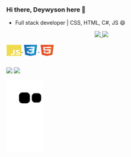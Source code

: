 ### Hi there, Deywyson here 👋
- Full stack developer | CSS, HTML, C#, JS 😄
<div align=center>
  <a href="https://github.com/Deywyson">
  <img height="180em" src="https://github-readme-stats.vercel.app/api?username=Deywyson&show_icons=true&theme=merko&include_all_commits=true&count_private=true"/>
  <img height="180em" src="https://github-readme-stats.vercel.app/api/top-langs/?username=Deywyson&layout=compact&langs_count=16&theme=merko"/>
</div>
<div style="display: inline_block"><br>
  <img align="center" alt="Dey-js" height="30" width="40" src="https://raw.githubusercontent.com/devicons/devicon/master/icons/javascript/javascript-plain.svg">
  <img align="center" alt="Dey-HTML" height="30" width="40" src="https://raw.githubusercontent.com/devicons/devicon/master/icons/css3/css3-original.svg">
  <img align="center" alt="Dey-HTML" height="30" width="40" src="https://raw.githubusercontent.com/devicons/devicon/master/icons/html5/html5-original.svg">
</div>
    
 ##
  
<div>
  <a href="https://www.linkedin.com/in/deywyson-carlos-machado-leite-a32ba3239" target="_blank"><img src="https://img.shields.io/badge/LinkedIn-0077B5?style=for-the-badge&logo=linkedin&logoColor=white" target="_blank"></a>
  <a href="mailto:cdeywyson@gmail.com"><img src="https://img.shields.io/badge/Gmail-D14836?style=for-the-badge&logo=gmail&logoColor=white" target="_blank"></a>
  
  ![Snake animation](https://github.com/Deywyson/Deywyson/blob/output/github-contribution-grid-snake.svg)
  
  </div>
  
  
  
